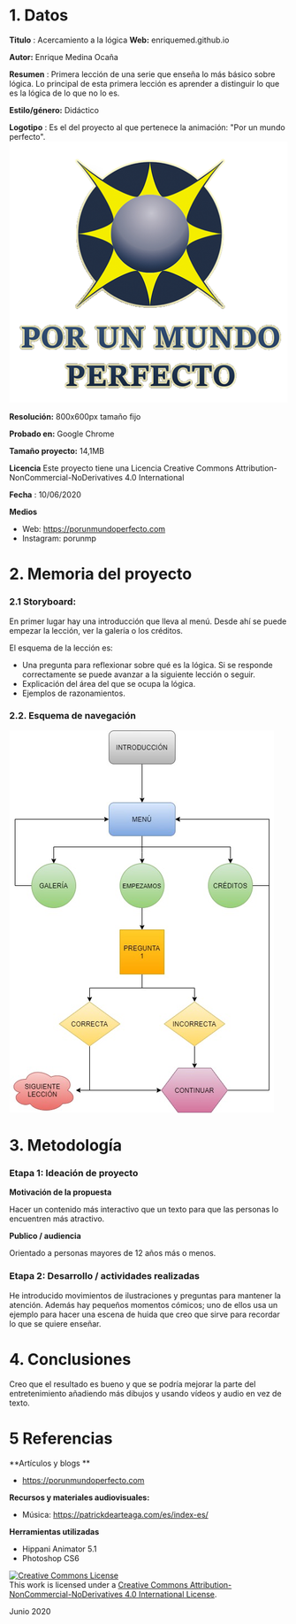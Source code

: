 # 1. Datos 



**Titulo** : Acercamiento a la lógica
**Web:**    enriquemed.github.io

**Autor:**  Enrique Medina Ocaña

**Resumen** : Primera lección de una serie que enseña lo más básico sobre lógica. Lo principal de esta primera lección es aprender a distinguir lo que es la lógica de lo que no lo es.

**Estilo/género:**  Didáctico

**Logotipo** : Es el del proyecto al que pertenece la animación: "Por un mundo perfecto".
![logo](https://github.com/enriquemed/enriquemed.github.io/blob/master/medios/Logo.png)

**Resolución:** 800x600px tamaño fijo

**Probado en:**   Google Chrome

**Tamaño proyecto:** 14,1MB

**Licencia** Este proyecto tiene una Licencia Creative Commons Attribution-NonCommercial-NoDerivatives 4.0 International

**Fecha** : 10/06/2020

**Medios** 

- Web: https://porunmundoperfecto.com
- Instagram: porunmp



# 2. Memoria del proyecto 

### 2.1 Storyboard: 



En primer lugar hay una introducción que lleva al menú. Desde ahí se puede empezar la lección, ver la galería o los créditos.

El esquema de la lección es:
- Una pregunta para reflexionar sobre qué es la lógica. Si se responde correctamente se puede avanzar a la siguiente lección o seguir.
- Explicación del área del que se ocupa la lógica.
- Ejemplos de razonamientos.


### 2.2. Esquema de navegación 



![ESQUEMA](https://github.com/enriquemed/enriquemed.github.io/blob/master/Untitled%20Diagram.jpg)






# 3. Metodología




### Etapa 1: Ideación de proyecto


**Motivación de la propuesta** 

Hacer un contenido más interactivo que un texto para que las personas lo encuentren más atractivo.


**Publico / audiencia**

Orientado a personas mayores de 12 años más o menos.



### Etapa 2: Desarrollo / actividades realizadas

He introducido movimientos de ilustraciones y preguntas para mantener la atención. Además hay pequeños momentos cómicos; uno de ellos usa un ejemplo para hacer una escena de huida que creo que sirve para recordar lo que se quiere enseñar.



# 4. Conclusiones 

Creo que el resultado es bueno y que se podría mejorar la parte del entretenimiento añadiendo más dibujos y usando vídeos y audio en vez de texto.







# 5 Referencias 

**Artículos y blogs ** 

- https://porunmundoperfecto.com

**Recursos y materiales audiovisuales:**

* Música:  https://patrickdearteaga.com/es/index-es/

**Herramientas utilizadas**

- Hippani Animator 5.1
- Photoshop CS6



<a rel="license" href="http://creativecommons.org/licenses/by-nc-nd/4.0/"><img alt="Creative Commons License" style="border-width:0" src="https://i.creativecommons.org/l/by-nc-nd/4.0/88x31.png" /></a><br />This work is licensed under a <a rel="license" href="http://creativecommons.org/licenses/by-nc-nd/4.0/">Creative Commons Attribution-NonCommercial-NoDerivatives 4.0 International License</a>.

Junio 2020
